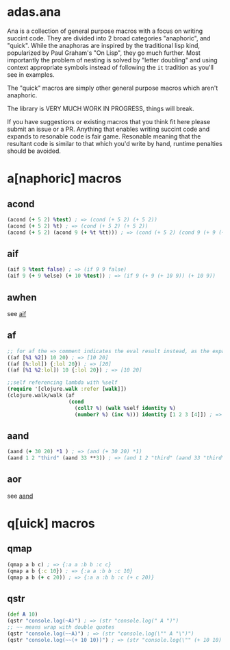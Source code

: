 # adas.ana
Ana is a collection of general purpose macros with a focus on writing succint code. 
They are divided into 2 broad categories "anaphoric", and "quick".
While the anaphoras are inspired by the traditional lisp kind, popularized by Paul Graham's "On Lisp", they go much further.
Most importantly the problem of nesting is solved by "letter doubling" and using context appropriate symbols instead of following the `it` tradition as you'll see in examples.

The "quick" macros are simply other general purpose macros which aren't anaphoric.

The library is VERY MUCH WORK IN PROGRESS, things will break.

If you have suggestions or existing macros that you think fit here please  submit an issue or a PR.
Anything that enables writing succint code and expands to resonable code is fair game. 
Resonable meaning that the resultant code is similar to that which you'd write by hand, runtime penalties should be avoided.

# a[naphoric] macros

## acond
```clojure
(acond (+ 5 2) %test) ; => (cond (+ 5 2) (+ 5 2))
(acond (+ 5 2) %t) ; => (cond (+ 5 2) (+ 5 2))
(acond (+ 5 2) (acond 9 (+ %t %tt))) ; => (cond (+ 5 2) (cond 9 (+ 9 (+ 5 2))))
```

## aif
```clojure
(aif 9 %test false) ; => (if 9 9 false)
(aif 9 (+ 9 %else) (+ 10 %test)) ; => (if 9 (+ 9 (+ 10 9)) (+ 10 9))
```

## awhen
see [aif](#aif)

## af
```clojure
;; for af the => comment indicates the eval result instead, as the expansion is less obvious
((af [%1 %2]) 10 20) ; => [10 20]
((af [%:lol]) {:lol 20}) ; => [20]
((af [%1 %2:lol]) 10 {:lol 20}) ; => [10 20]

;;self referencing lambda with %self
(require '[clojure.walk :refer [walk]])
(clojure.walk/walk (af
                    (cond
                      (coll? %) (walk %self identity %)
                      (number? %) (inc %))) identity [1 2 3 [4]]) ; => [1 2 3 [5]]

```

## aand 

```clojure
(aand (+ 30 20) *1 ) ; => (and (+ 30 20) *1)
(aand 1 2 "third" (aand 33 **3)) ; => (and 1 2 "third" (aand 33 "third"))
```

## aor
see [aand](#aand)

# q[uick] macros

## qmap
```clojure
(qmap a b c) ; => {:a a :b b :c c}
(qmap a b {:c 10}) ; => {:a a :b b :c 10}
(qmap a b (+ c 20)) ; => {:a a :b b :c (+ c 20)}
```
## qstr
```clojure
(def A 10)
(qstr "console.log(~A)") ; => (str "console.log(" A ")")
;; ~~ means wrap with double quotes
(qstr "console.log(~~A)") ; => (str "console.log(\"" A "\")")
(qstr "console.log(~~(+ 10 10))") ; => (str "console.log(\"" (+ 10 10) "\")")
```
